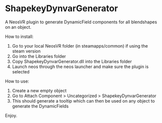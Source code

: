 # ShapekeyDynvarGenerator
A NeosVR plugin to generate DynamicField components for all blendshapes on an object.

How to install:
1. Go to your local NeosVR folder (in steamapps/common) if using the steam version
2. Go into the Libraries folder
3. Copy ShapekeyDynvarGenerator.dll into the Libraries folder
4. Launch neos through the neos launcher and make sure the plugin is selected

How to use:
1. Create a new empty object
2. Go to Attach Component > Uncategorized > ShapekeyDynvarGenerator
3. This should generate a tooltip which can then be used on any object to generate the DynamicFields

Enjoy.
